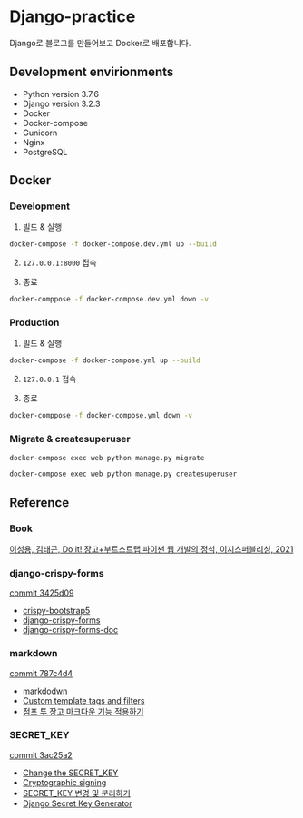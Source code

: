 # Django-practice

Django로 블로그를 만들어보고 Docker로 배포합니다.

## Development envirionments

- Python version 3.7.6
- Django version 3.2.3
- Docker
- Docker-compose
- Gunicorn
- Nginx
- PostgreSQL

## Docker

### Development

1. 빌드 & 실행
   
```bash
docker-compose -f docker-compose.dev.yml up --build
```

2. `127.0.0.1:8000` 접속

3. 종료

```bash
docker-comppose -f docker-compose.dev.yml down -v
```

### Production

1. 빌드 & 실행

```bash
docker-compose -f docker-compose.yml up --build
```

2. `127.0.0.1` 접속

3. 종료

```bash
docker-comppose -f docker-compose.yml down -v
```

### Migrate & createsuperuser

```bash
docker-compose exec web python manage.py migrate
```

```bash
docker-compose exec web python manage.py createsuperuser
```

## Reference

### Book

[이성용, 김태곤, Do it! 장고+부트스트랩 파이썬 웹 개발의 정석, 이지스퍼블리싱, 2021](http://www.kyobobook.co.kr/product/detailViewKor.laf?ejkGb=KOR&mallGb=KOR&barcode=9791163032069&orderClick=LAG&Kc=)

### django-crispy-forms

[commit 3425d09](https://github.com/teddygood/Django-practice/commit/3425d090509a60dee4c497aacfa7c46e7ff27326)

- [crispy-bootstrap5](https://github.com/django-crispy-forms/crispy-bootstrap5)
- [django-crispy-forms](https://github.com/django-crispy-forms/django-crispy-forms)
- [django-crispy-forms-doc](http://django-crispy-forms.rtfd.org/)

### markdown

[commit 787c4d4](https://github.com/teddygood/Django-practice/commit/787c4d4bb7e4f11930103c6a5d49ca2c0c2f1c8f)

- [markdodwn](https://github.com/Python-Markdown/markdown)  
- [Custom template tags and filters](https://docs.djangoproject.com/en/3.2/howto/custom-template-tags/)  
- [점프 투 장고 마크다운 기능 적용하기](https://wikidocs.net/71795)  

### SECRET_KEY

[commit 3ac25a2](https://github.com/teddygood/Django-practice/commit/3ac25a28d474656ec27d5f53d84cb1aa8b8ad1fd)
- [Change the SECRET_KEY](https://github.com/teddygood/Django-practice/commit/3ac25a28d474656ec27d5f53d84cb1aa8b8ad1fd)
- [Cryptographic signing](https://docs.djangoproject.com/en/3.2/topics/signing/)
- [SECRET_KEY 변경 및 분리하기](https://wayhome25.github.io/django/2017/07/11/django-settings-secret-key/)
- [Django Secret Key Generator](https://miniwebtool.com/django-secret-key-generator/)
